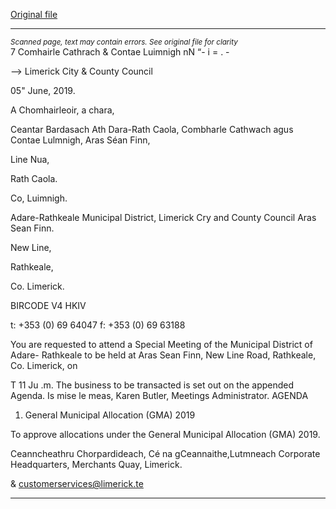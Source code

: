 [Original file](https://www.limerick.ie/sites/default/files/media/documents/2019-06/00%20Agenda%2011th%20June%202019%20Special%20Meeting.pdf)

---
*<small>Scanned page, text may contain errors. See original file for clarity</small>*  
7 Comhairle Cathrach
& Contae Luimnigh
nN “- i = . -

——> Limerick City
& County Council

05" June, 2019.

A Chomhairleoir, a chara,

Ceantar Bardasach Ath Dara-Rath Caola,
Combharle Cathwach agus Contae Lulmnigh,
Aras Séan Finn,

Line Nua,

Rath Caola.

Co, Luimnigh.

Adare-Rathkeale Municipal District,
Limerick Cry and County Council
Aras Sean Finn.

New Line,

Rathkeale,

Co. Limerick.

BIRCODE V4 HKIV

t: +353 (0) 69 64047
f: +353 (0) 69 63188

You are requested to attend a Special Meeting of the Municipal District of Adare-
Rathkeale to be held at Aras Sean Finn, New Line Road, Rathkeale, Co. Limerick, on

T 11 Ju .m. The business to be transacted is set out on the
appended Agenda.
Is mise le meas,
Karen Butler,
Meetings Administrator.
AGENDA

1. General Municipal Allocation (GMA) 2019

To approve allocations under the General Municipal Allocation (GMA) 2019.

Ceanncheathru Chorpardideach, Cé na gCeannaithe,Lutmneach
Corporate Headquarters, Merchants Quay, Limerick.

& customerservices@limerick.te


---
